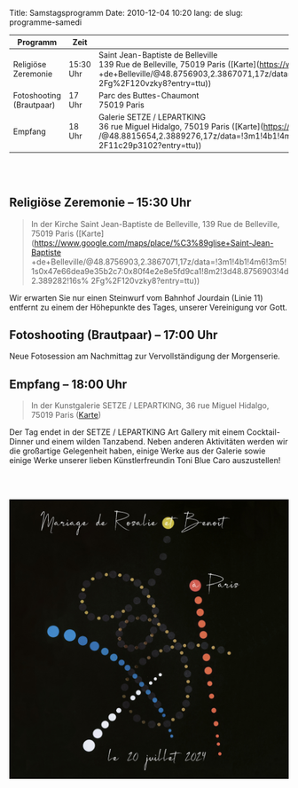 Title: Samstagsprogramm
Date: 2010-12-04 10:20
lang: de
slug: programme-samedi

Programm | Zeit | Ort
--- |--- | ---
Religiöse Zeremonie | 15:30 Uhr | Saint Jean-Baptiste de Belleville<br/>139 Rue de Belleville, 75019 Paris ([Karte](https://www.google.com/maps/place/%C3%89glise+Saint-Jean-Baptiste +de+Belleville/@48.8756903,2.3867071,17z/data=!3m1!4b1!4m6!3m5!1s0x47e66dea9e35b2c7:0x80f4e2e8e5fd9ca1!8m2!3d48.8756903!4d2.389282!16s% 2Fg%2F120vzky8?entry=ttu))
Fotoshooting<br/>(Brautpaar) | 17 Uhr | Parc des Buttes-Chaumont<br/>75019 Paris
Empfang | 18 Uhr | Galerie SETZE / LEPARTKING<br/>36 rue Miguel Hidalgo, 75019 Paris ([Karte](https://www.google.com/maps/place/36+Rue+Miguel+Hidalgo,+75019+Paris /@48.8815654,2.3889276,17z/data=!3m1!4b1!4m6!3m5!1s0x47e66dc75f99238f:0x70580508f1d9bc96!8m2!3d48.8815654!4d2.3915025!16s%2Fg% 2F11c29p3102?entry=ttu))

<br/>
<br/>

## Religiöse Zeremonie – 15:30 Uhr

> In der Kirche Saint Jean-Baptiste de Belleville, 139 Rue de Belleville, 75019 Paris ([Karte](https://www.google.com/maps/place/%C3%89glise+Saint-Jean-Baptiste +de+Belleville/@48.8756903,2.3867071,17z/data=!3m1!4b1!4m6!3m5!1s0x47e66dea9e35b2c7:0x80f4e2e8e5fd9ca1!8m2!3d48.8756903!4d2.389282!16s% 2Fg%2F120vzky8?entry=ttu))

Wir erwarten Sie nur einen Steinwurf vom Bahnhof Jourdain (Linie 11) entfernt zu einem der Höhepunkte des Tages, unserer Vereinigung vor Gott.

## Fotoshooting (Brautpaar) – 17:00 Uhr

Neue Fotosession am Nachmittag zur Vervollständigung der Morgenserie.

## Empfang – 18:00 Uhr

> In der Kunstgalerie SETZE / LEPARTKING, 36 rue Miguel Hidalgo, 75019 Paris ([Karte](https://www.google.com/maps/place/36+Rue+Miguel+Hidalgo,+75019+Paris/@48.8815654,2.3889276,17z/data=!3m1!4b1!4m6!3m5!1s0x47e66dc75f99238f:0x70580508f1d9bc96!8m2!3d48.8815654!4d2.3915025!16s%2Fg%2F11c29p3102?entry=ttu))

Der Tag endet in der SETZE / LEPARTKING Art Gallery mit einem Cocktail-Dinner und einem wilden Tanzabend. Neben anderen Aktivitäten werden wir die großartige Gelegenheit haben, einige Werke aus der Galerie sowie einige Werke unserer lieben Künstlerfreundin Toni Blue Caro auszustellen!

<br/>
<br/>

![Ankündigung](images/photo_3.jpg)